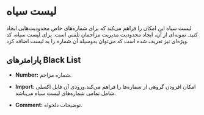 

# لیست سیاه

لیست سیاه این امکان را فراهم می‌‌کند که برای شماره‌‌های خاص محدودیت‌‌هایی ایجاد کنید. نمونه‌‌ای از آن، ایجاد محدودیت مدیریت مزاحمان تلفنی است. برای لیست سیاه، کد ویژه‌‌ای نیز تعریف شده است که می‌‌توان به‌وسیله آن شماره را به لیست اضافه کرد. 


## پارامترهای Black List

- **Number:** شماره مزاحم.

- **Import**: امکان افزودن گروهی از شماره‌ها را فراهم می‌کند.ورودی آن فایل اکسلی شامل تمامی شماره‌های لیست سیاه می‌باشد.

- **Comment:** توضیحات دلخواه.
